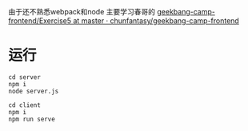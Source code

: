 由于还不熟悉webpack和node
主要学习春哥的
[geekbang-camp-frontend/Exercise5 at master · chunfantasy/geekbang-camp-frontend](https://github.com/chunfantasy/geekbang-camp-frontend/tree/master/Exercise5)

# 运行
```
cd server
npm i
node server.js
```

```
cd client
npm i
npm run serve
```
